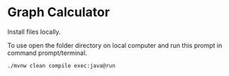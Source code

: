 # Graph Calculator

Install files locally. 

To use open the folder directory on local computer and run this prompt in command prompt/terminal.

```
./mvnw clean compile exec:java@run
```
